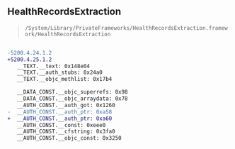## HealthRecordsExtraction

> `/System/Library/PrivateFrameworks/HealthRecordsExtraction.framework/HealthRecordsExtraction`

```diff

-5200.4.24.1.2
+5200.4.25.1.2
   __TEXT.__text: 0x148e04
   __TEXT.__auth_stubs: 0x24a0
   __TEXT.__objc_methlist: 0x17b4

   __DATA_CONST.__objc_superrefs: 0x98
   __DATA_CONST.__objc_arraydata: 0x78
   __AUTH_CONST.__auth_got: 0x1260
-  __AUTH_CONST.__auth_ptr: 0xa58
+  __AUTH_CONST.__auth_ptr: 0xa60
   __AUTH_CONST.__const: 0xeee0
   __AUTH_CONST.__cfstring: 0x3fa0
   __AUTH_CONST.__objc_const: 0x3250

```
